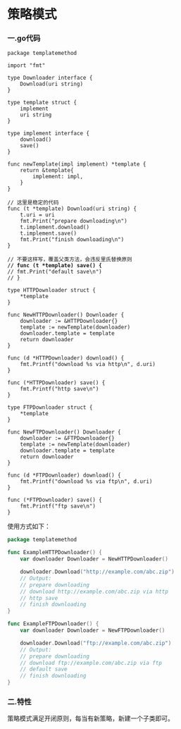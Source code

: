 # 策略模式

### 一.go代码

<pre class="language-go" data-line-numbers><code class="lang-go">package templatemethod

import "fmt"

type Downloader interface {
	Download(uri string)
}

type template struct {
	implement
	uri string
}

type implement interface {
	download()
	save()
}

func newTemplate(impl implement) *template {
	return &#x26;template{
		implement: impl,
	}
}

// 这里是稳定的代码
func (t *template) Download(uri string) {
	t.uri = uri
	fmt.Print("prepare downloading\n")
	t.implement.download()
	t.implement.save()
	fmt.Print("finish downloading\n")
}

// 不要这样写，覆盖父类方法，会违反里氏替换原则
<strong>// func (t *template) save() {
</strong>//	fmt.Print("default save\n")
// }

type HTTPDownloader struct {
	*template
}

func NewHTTPDownloader() Downloader {
	downloader := &#x26;HTTPDownloader{}
	template := newTemplate(downloader)
	downloader.template = template
	return downloader
}

func (d *HTTPDownloader) download() {
	fmt.Printf("download %s via http\n", d.uri)
}

func (*HTTPDownloader) save() {
	fmt.Printf("http save\n")
}

type FTPDownloader struct {
	*template
}

func NewFTPDownloader() Downloader {
	downloader := &#x26;FTPDownloader{}
	template := newTemplate(downloader)
	downloader.template = template
	return downloader
}

func (d *FTPDownloader) download() {
	fmt.Printf("download %s via ftp\n", d.uri)
}

func (*FTPDownloader) save() {
	fmt.Printf("ftp save\n")
}
</code></pre>

使用方式如下：

```go
package templatemethod

func ExampleHTTPDownloader() {
	var downloader Downloader = NewHTTPDownloader()

	downloader.Download("http://example.com/abc.zip")
	// Output:
	// prepare downloading
	// download http://example.com/abc.zip via http
	// http save
	// finish downloading
}

func ExampleFTPDownloader() {
	var downloader Downloader = NewFTPDownloader()

	downloader.Download("ftp://example.com/abc.zip")
	// Output:
	// prepare downloading
	// download ftp://example.com/abc.zip via ftp
	// default save
	// finish downloading
}
```

### 二.特性

策略模式满足开闭原则，每当有新策略，新建一个子类即可。
